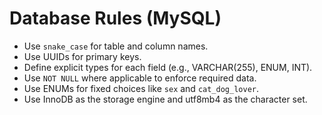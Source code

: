 # Database Rules (MySQL)

- Use `snake_case` for table and column names.
- Use UUIDs for primary keys.
- Define explicit types for each field (e.g., VARCHAR(255), ENUM, INT).
- Use `NOT NULL` where applicable to enforce required data.
- Use ENUMs for fixed choices like `sex` and `cat_dog_lover`.
- Use InnoDB as the storage engine and utf8mb4 as the character set.